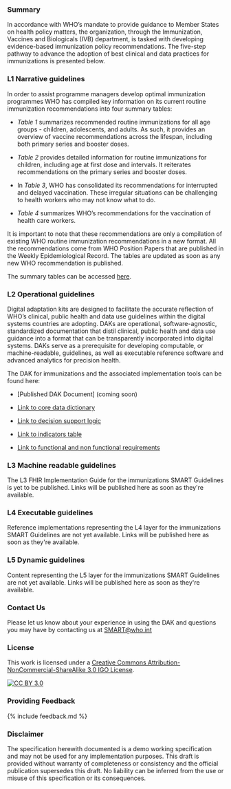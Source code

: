 ### Summary 
In accordance with WHO’s mandate to provide guidance to Member States on health policy matters, the organization, through the Immunization, Vaccines and Biologicals (IVB) department, is tasked with developing evidence-based immunization policy recommendations.
The five-step pathway to advance the adoption of best clinical and data practices for immunizations is presented below.

### L1 Narrative guidelines
In order to assist programme managers develop optimal immunization programmes WHO has compiled key information on its current routine immunization recommendations into four summary tables:

- _Table 1_ summarizes recommended routine immunizations for all age groups - children, adolescents, and adults. As such, it provides an overview of vaccine recommendations across the lifespan, including both primary series and booster doses.

- _Table 2_ provides detailed information for routine immunizations for children, including age at first dose and intervals. It reiterates recommendations on the primary series and booster doses.

- In _Table 3_, WHO has consolidated its recommendations for interrupted and delayed vaccination. These irregular situations can be challenging to health workers who may not know what to do.

- _Table 4_ summarizes WHO’s recommendations for the vaccination of health care workers.

It is important to note that these recommendations are only a compilation of existing WHO routine immunization recommendations in a new format. All the recommendations come from WHO Position Papers that are published in the Weekly Epidemiological Record. The tables are updated as soon as any new WHO recommendation is published.

The summary tables can be accessed [here](https://www.who.int/teams/immunization-vaccines-and-biologicals/policies/who-recommendations-for-routine-immunization---summary-tables).

### L2 Operational guidelines
Digital adaptation kits are designed to facilitate the accurate reflection of WHO’s clinical, public health and data use guidelines within the digital systems countries are adopting. DAKs are operational, software-agnostic, standardized documentation that distil clinical, public health and data use guidance into a format that can be transparently incorporated into digital systems. DAKs serve as a prerequisite for developing computable, or machine-readable, guidelines, as well as executable reference software and advanced analytics for precision health.

The DAK for immunizations and the associated implementation tools can be found here:

<!-- insert links inside the parentheses below --->
- [Published DAK Document] (coming soon)

- [Link to core data dictionary](https://smart.who.int/dak-immz/dictionary.html)
 
- [Link to decision support logic](https://smart.who.int/dak-immz/decision-logic.html) 

- [Link to indicators table](https://smart.who.int/dak-immz/indicators.html)
 
- [Link to functional and non functional requirements](https://smart.who.int/dak-immz/system-requirements.html)

### L3 Machine readable guidelines
The L3 FHIR Implementation Guide for the immunizations SMART Guidelines is yet to be published. Links will be published here as soon as they're available.

### L4 Executable guidelines
Reference implementations representing the L4 layer for the immunizations SMART Guidelines are not yet available. Links will be published here as soon as they're available.

### L5 Dynamic guidelines
Content representing the L5 layer for the immunizations SMART Guidelines are not yet available. Links will be published here as soon as they're available.

### Contact Us
<p>Please let us know about your experience in using the DAK and questions you may have by contacting us at <a href= "mailto:SMART@who.int?subject = DAK Feedback">SMART@who.int</a></p>

### License
This work is licensed under a
[Creative Commons Attribution-NonCommercial-ShareAlike 3.0 IGO License][cc-by].

[![CC BY 3.0][cc-by-image]][cc-by]

[cc-by]: http://creativecommons.org/licenses/by-nc-sa/3.0/igo/
[cc-by-image]: https://i.creativecommons.org/l/by-nc-sa/3.0/igo/88x31.png
[cc-by-shield]: https://img.shields.io/badge/License-CC%20BY%203.0-lightgrey.svg

### Providing Feedback
{% include feedback.md %}

<!-- for main branch of DAK repos only, remove while releases -->
### Disclaimer
The specification herewith documented is a demo working specification and may not be used for any implementation purposes. This draft is provided without warranty of completeness or consistency and the official publication supersedes this draft. No liability can be inferred from the use or misuse of this specification or its consequences.
